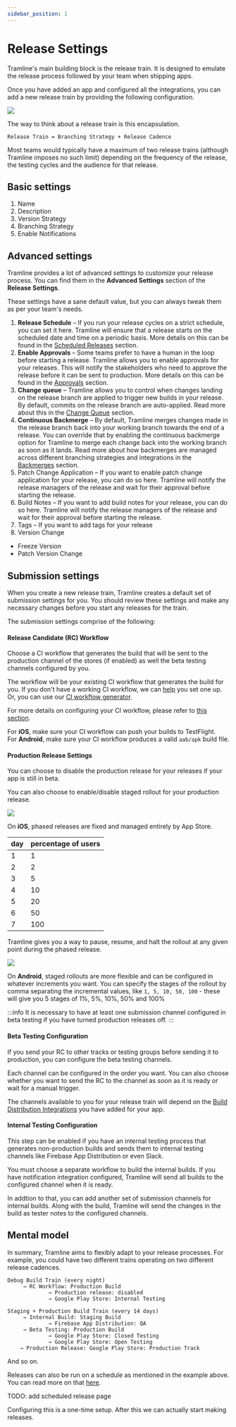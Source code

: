 ```yaml
---
sidebar_position: 1
---
```


# Release Settings

Tramline's main building block is the release train. It is designed to emulate the release process followed by your team when shipping apps.

Once you have added an app and configured all the integrations, you can add a new release train by providing the following configuration.

![](/img/create-new-train.png)

The way to think about a release train is this encapsulation.

```
Release Train = Branching Strategy + Release Cadence
```

Most teams would typically have a maximum of two release trains (although Tramline imposes no such limit) depending on the frequency of the release, the testing cycles and the audience for that release.

## Basic settings

1. Name
2. Description
3. Version Strategy
4. Branching Strategy
5. Enable Notifications

## Advanced settings

Tramline provides a lot of advanced settings to customize your release process. You can find them in the **Advanced Settings** section of the **Release Settings**.

These settings have a sane default value, but you can always tweak them as per your team's needs.

1. **Release Schedule** – If you run your release cycles on a strict schedule, you can set it here. Tramline will ensure that a release starts on the scheduled date and time on a periodic basis. More details on this can be found in the [Scheduled Releases](/using-tramline/scheduled-release) section.
2. **Enable Approvals** – Some teams prefer to have a human in the loop before starting a release. Tramline allows you to enable approvals for your releases. This will notify the stakeholders who need to approve the release before it can be sent to production. More details on this can be found in the [Approvals](/using-tramline/approvals) section.
3. **Change queue** – Tramline allows you to control when changes landing on the release branch are applied to trigger new builds in your release. By default, commits on the release branch are auto-applied. Read more about this in the [Change Queue](/using-tramline/build-queue) section.
4. **Continuous Backmerge** – By default, Tramline merges changes made in the release branch back into your working branch towards the end of a release. You can override that by enabling the continuous backmerge option for Tramline to merge each change back into the working branch as soon as it lands. Read more about how backmerges are managed across different branching strategies and integrations in the [Backmerges](/using-tramline/backmerges) section.
5. Patch Change Application – If you want to enable patch change application for your release, you can do so here. Tramline will notify the release managers of the release and wait for their approval before starting the release.
6. Build Notes – If you want to add build notes for your release, you can do so here. Tramline will notify the release managers of the release and wait for their approval before starting the release.
7. Tags – If you want to add tags for your release
8. Version Change
  - Freeze Version
  - Patch Version Change


## Submission settings

When you create a new release train, Tramline creates a default set of submission settings for you. You should review these settings and make any necessary changes before you start any releases for the train.

The submission settings comprise of the following:

#### Release Candidate (RC) Workflow

Choose a CI workflow that generates the build that will be sent to the production channel of the stores (if enabled) as well the beta testing channels configured by you.

The workflow will be your existing CI workflow that generates the build for you. If you don't have a working CI workflow, we can [help](/getting-support) you set one up. Or, you can use our [CI workflow generator](https://macige.tramline.app).

For more details on configuring your CI workflow, please refer to [this section](/integrations/ci-cd).

For **iOS**, make sure your CI workflow can push your builds to TestFlight.<br />For **Android**, make sure your CI workflow produces a valid `aab/apk` build file.

#### Production Release Settings

You can choose to disable the production release for your releases if your app is still in beta.

You can also choose to enable/disable staged rollout for your production release.

![](/img/ios-staged-rollout.png)

On **iOS**, phased releases are fixed and managed entirely by App Store.

| day | percentage of users |
|-----|---------------------|
| 1   | 1                   |
| 2   | 2                   |
| 3   | 5                   |
| 4   | 10                  |
| 5   | 20                  |
| 6   | 50                  |
| 7   | 100                 |

Tramline gives you a way to pause, resume, and halt the rollout at any given point during the phased release.

![](/img/staged-rollout.png)

On **Android**, staged rollouts are more flexible and can be configured in whatever increments you want. You can specify the stages of the rollout by comma separating the incremental values, like `1, 5, 10, 50, 100` - these will give you 5 stages of 1%, 5%, 10%, 50% and 100%

:::info
It is necessary to have at least one submission channel configured in beta testing if you have turned production releases off.
:::

#### Beta Testing Configuration

If you send your RC to other tracks or testing groups before sending it to production, you can configure the beta testing channels.

Each channel can be configured in the order you want. You can also choose whether you want to send the RC to the channel as soon as it is ready or wait for a manual trigger.

The channels available to you for your release train will depend on the [Build Distribution Integrations](/integrations/distribution) you have added for your app.

#### Internal Testing Configuration

This step can be enabled if you have an internal testing process that generates non-production builds and sends them to internal testing channels like Firebase App Distribution or even Slack.

You must choose a separate workflow to build the internal builds. If you have notification integration configured, Tramline will send all builds to the configured channel when it is ready.

In addtion to that, you can add another set of submission channels for internal builds. Along with the build, Tramline will send the changes in the build as tester notes to the configured channels.

## Mental model

In summary, Tramline aims to flexibly adapt to your release processes. For example, you could have two different trains operating on two different release cadences.

```
Debug Build Train (every night)
     → RC Workflow: Production Build
             → Production release: disabled
             → Google Play Store: Internal Testing

Staging + Production Build Train (every 14 days)
     → Internal Build: Staging Build
             → Firebase App Distribution: QA
     → Beta Testing: Production Build
             → Google Play Store: Closed Testing
             → Google Play Store: Open Testing
    → Production Release: Google Play Store: Production Track
```

And so on.

Releases can also be run on a schedule as mentioned in the example above. You can read more on that [here](/automations#start-releases-on-a-schedule).

TODO: add scheduled release page

Configuring this is a one-time setup. After this we can actually start making releases.
